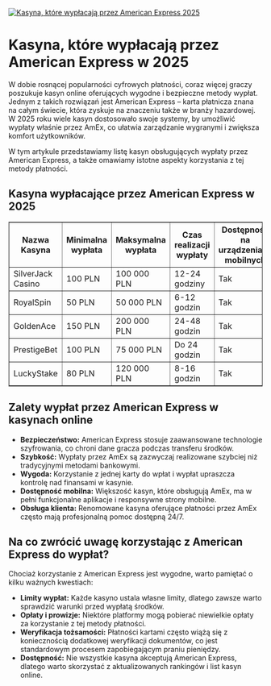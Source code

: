 [![Kasyna, które wypłacają przez American Express 2025](https://123-caf.pages.dev/gitsignup.png)](https://vrmoo.ru/Bt82HjjY)

<h1>Kasyna, które wypłacają przez American Express w 2025</h1> <p>W dobie rosnącej popularności cyfrowych płatności, coraz więcej graczy poszukuje kasyn online oferujących wygodne i bezpieczne metody wypłat. Jednym z takich rozwiązań jest American Express – karta płatnicza znana na całym świecie, która zyskuje na znaczeniu także w branży hazardowej. W 2025 roku wiele kasyn dostosowało swoje systemy, by umożliwić wypłaty właśnie przez AmEx, co ułatwia zarządzanie wygranymi i zwiększa komfort użytkowników.</p> <p>W tym artykule przedstawiamy listę kasyn obsługujących wypłaty przez American Express, a także omawiamy istotne aspekty korzystania z tej metody płatności.</p> <h2>Kasyna wypłacające przez American Express w 2025</h2> <table border="1" cellpadding="8" cellspacing="0" style="border-collapse: collapse; width: 100%;">   <thead>     <tr>       <th>Nazwa Kasyna</th>       <th>Minimalna wypłata</th>       <th>Maksymalna wypłata</th>       <th>Czas realizacji wypłaty</th>       <th>Dostępność na urządzeniach mobilnych</th>     </tr>   </thead>   <tbody>     <tr>       <td>SilverJack Casino</td>       <td>100 PLN</td>       <td>100 000 PLN</td>       <td>12-24 godziny</td>       <td>Tak</td>     </tr>     <tr>       <td>RoyalSpin</td>       <td>50 PLN</td>       <td>50 000 PLN</td>       <td>6-12 godzin</td>       <td>Tak</td>     </tr>     <tr>       <td>GoldenAce</td>       <td>150 PLN</td>       <td>200 000 PLN</td>       <td>24-48 godzin</td>       <td>Tak</td>     </tr>     <tr>       <td>PrestigeBet</td>       <td>100 PLN</td>       <td>75 000 PLN</td>       <td>Do 24 godzin</td>       <td>Tak</td>     </tr>     <tr>       <td>LuckyStake</td>       <td>80 PLN</td>       <td>120 000 PLN</td>       <td>8-16 godzin</td>       <td>Tak</td>     </tr>   </tbody> </table> <h2>Zalety wypłat przez American Express w kasynach online</h2> <ul>   <li><strong>Bezpieczeństwo:</strong> American Express stosuje zaawansowane technologie szyfrowania, co chroni dane gracza podczas transferu środków.</li>   <li><strong>Szybkość:</strong> Wypłaty przez AmEx są zazwyczaj realizowane szybciej niż tradycyjnymi metodami bankowymi.</li>   <li><strong>Wygoda:</strong> Korzystanie z jednej karty do wpłat i wypłat upraszcza kontrolę nad finansami w kasynie.</li>   <li><strong>Dostępność mobilna:</strong> Większość kasyn, które obsługują AmEx, ma w pełni funkcjonalne aplikacje i responsywne strony mobilne.</li>   <li><strong>Obsługa klienta:</strong> Renomowane kasyna oferujące płatności przez AmEx często mają profesjonalną pomoc dostępną 24/7.</li> </ul> <h2>Na co zwrócić uwagę korzystając z American Express do wypłat?</h2> <p>Chociaż korzystanie z American Express jest wygodne, warto pamiętać o kilku ważnych kwestiach:</p> <ul>   <li><strong>Limity wypłat:</strong> Każde kasyno ustala własne limity, dlatego zawsze warto sprawdzić warunki przed wypłatą środków.</li>   <li><strong>Opłaty i prowizje:</strong> Niektóre platformy mogą pobierać niewielkie opłaty za korzystanie z tej metody płatności.</li>   <li><strong>Weryfikacja tożsamości:</strong> Płatności kartami często wiążą się z koniecznością dodatkowej weryfikacji dokumentów, co jest standardowym procesem zapobiegającym praniu pieniędzy.</li>   <li><strong>Dostępność:</strong> Nie wszystkie kasyna akceptują American Express, dlatego warto skorzystać z aktualizowanych rankingów i list kasyn online.</li> </ul>